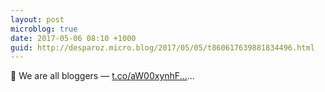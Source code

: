 ```yaml
---
layout: post
microblog: true
date: 2017-05-06 08:10 +1000
guid: http://desparoz.micro.blog/2017/05/05/t860617639881834496.html
---
```

🔗 We are all bloggers — [t.co/aW00xynhF...](https://t.co/aW00xynhFf)…
